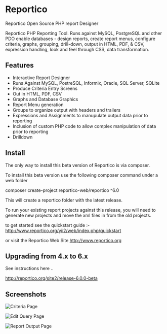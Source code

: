 
# Reportico
Reportico Open Source PHP report Designer

Reportico PHP Reporting Tool. Runs against MySQL, PostgreSQL and other PDO enable databases - 
design reports, create report menus, configure criteria, graphs, grouping, drill-down, output in HTML, PDF, & CSV, expression handling, look and feel through CSS, data transformation.

## Features

- Interactive Report Designer
- Runs Against MySQL, PostreSQL, Informix, Oracle, SQL Server, SQLite
- Produce Criteria Entry Screens
- Out in HTML, PDF, CSV
- Graphs and Database Graphics
- Report Menu generation
- Groups to organize output with headers and trailers
- Expressions and Assignments to manupulate output data prior to reporting
- Inclusion of custom PHP code to allow complex manipulation of data prior to reporting
- Drilldown

## Install

The only way to install this beta version of Reportico is via composer.

To install this beta version use the following composer command under a web folder

composer create-project reportico-web/reportico ^6.0

This will create a reportico folder with the latest release.

To run your existing report projects against this release, you will need to generate new projects and move the xml files in from the old projects. 

to get started see the quickstart guide :-
http://www.reportico.org/yii2/web/index.php/quickstart

or visit the Reportico Web Site
http://www.reportico.org

## Upgrading from 4.x to 6.x

See instructions here ..

http://reportico.org/site2/release-6.0.0-beta

## Screenshots

![Criteria Page](/images/reportico_prepare.png?raw=true "Criteria Page")


![Edit Query Page](/images/reportico_sql.png?raw=true "Edit Query Page")


![Report Output Page](/images/reportico_output.png?raw=true "Report Output Page")
